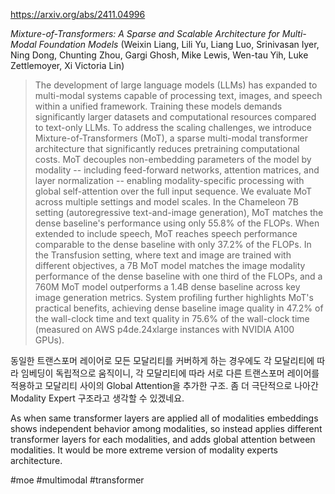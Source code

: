 https://arxiv.org/abs/2411.04996

*Mixture-of-Transformers: A Sparse and Scalable Architecture for Multi-Modal Foundation Models* (Weixin Liang, Lili Yu, Liang Luo, Srinivasan Iyer, Ning Dong, Chunting Zhou, Gargi Ghosh, Mike Lewis, Wen-tau Yih, Luke Zettlemoyer, Xi Victoria Lin)

> The development of large language models (LLMs) has expanded to multi-modal systems capable of processing text, images, and speech within a unified framework. Training these models demands significantly larger datasets and computational resources compared to text-only LLMs. To address the scaling challenges, we introduce Mixture-of-Transformers (MoT), a sparse multi-modal transformer architecture that significantly reduces pretraining computational costs. MoT decouples non-embedding parameters of the model by modality -- including feed-forward networks, attention matrices, and layer normalization -- enabling modality-specific processing with global self-attention over the full input sequence. We evaluate MoT across multiple settings and model scales. In the Chameleon 7B setting (autoregressive text-and-image generation), MoT matches the dense baseline's performance using only 55.8\% of the FLOPs. When extended to include speech, MoT reaches speech performance comparable to the dense baseline with only 37.2\% of the FLOPs. In the Transfusion setting, where text and image are trained with different objectives, a 7B MoT model matches the image modality performance of the dense baseline with one third of the FLOPs, and a 760M MoT model outperforms a 1.4B dense baseline across key image generation metrics. System profiling further highlights MoT's practical benefits, achieving dense baseline image quality in 47.2\% of the wall-clock time and text quality in 75.6\% of the wall-clock time (measured on AWS p4de.24xlarge instances with NVIDIA A100 GPUs).

동일한 트랜스포머 레이어로 모든 모달리티를 커버하게 하는 경우에도 각 모달리티에 따라 임베딩이 독립적으로 움직이니, 각 모달리티에 따라 서로 다른 트랜스포머 레이어를 적용하고 모달리티 사이의 Global Attention을 추가한 구조. 좀 더 극단적으로 나아간 Modality Expert 구조라고 생각할 수 있겠네요.

<english>
As when same transformer layers are applied all of modalities embeddings shows independent behavior among modalities, so instead applies different transformer layers for each modalities, and adds global attention between modalities. It would be more extreme version of modality experts architecture.
</english>

#moe #multimodal #transformer 